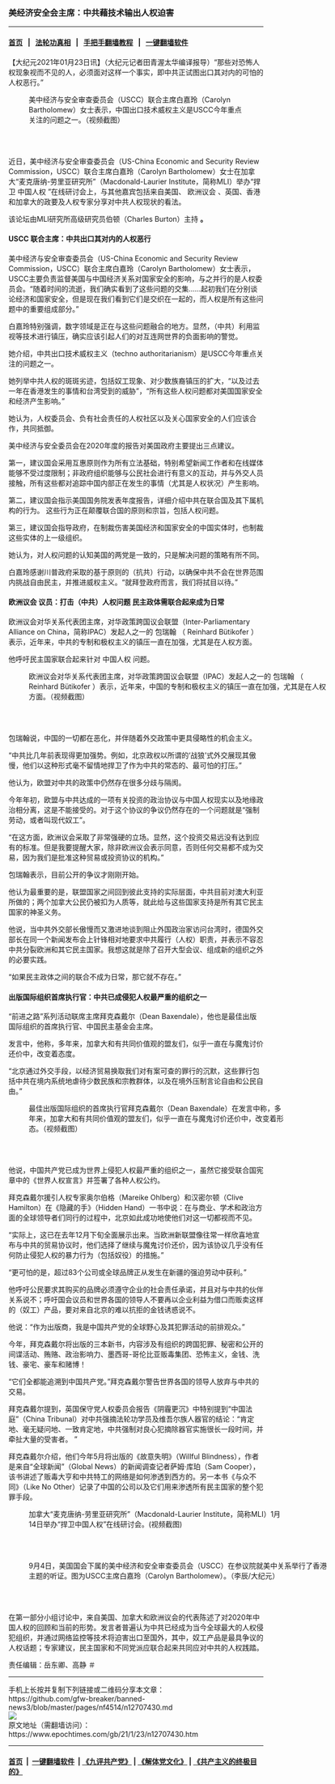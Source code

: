 ### 美经济安全会主席：中共藉技术输出人权迫害
------------------------

#### [首页](https://github.com/gfw-breaker/banned-news3/blob/master/README.md) &nbsp;&nbsp;|&nbsp;&nbsp; [法轮功真相](https://github.com/begood0513/basic/blob/master/README.md)  &nbsp;&nbsp;|&nbsp;&nbsp; [手把手翻墙教程](https://github.com/gfw-breaker/guides/wiki)  &nbsp;&nbsp;|&nbsp;&nbsp; [一键翻墙软件](https://github.com/gfw-breaker/nogfw/blob/master/README.md)  



<div><p>
 【大纪元2021年01月23日讯】（大纪元记者田青渥太华编译报导）“那些对恐怖人权现象视而不见的人，必须面对这样一个事实，即中共正试图出口其对内的可怕的人权恶行。”
</p>
<figure class="wp-caption aligncenter" id="attachment_12707481" style="width: 431px">
 <img alt="" class="size-full wp-image-12707481" src="https://i.epochtimes.com/assets/uploads/2021/01/CarolynBartholomew.png"/>
 <br/><figcaption class="wp-caption-text">
  美中经济与安全审查委员会（USCC）联合主席白嘉玲（Carolyn Bartholomew）女士表示，中国出口技术威权主义是USCC今年重点关注的问题之一。（视频截图）
 </figcaption><br/>
</figure><br/>
<p>
 近日，美中经济与安全审查委员会（US-China Economic and Security Review Commission，USCC）联合主席白嘉玲（Carolyn Bartholomew）女士在加拿大“麦克唐纳-劳里亚研究所”（Macdonald-Laurier Institute，简称MLI）举办“捍卫
 <ok href="https://www.epochtimes.com/gb/tag/%E4%B8%AD%E5%9B%BD%E4%BA%BA%E6%9D%83.html">
  中国人权
 </ok>
 ”在线研讨会上，与其他嘉宾包括来自美国、
 <ok href="https://www.epochtimes.com/gb/tag/%E6%AC%A7%E6%B4%B2%E8%AE%AE%E4%BC%9A.html">
  欧洲议会
 </ok>
 、英国、香港和加拿大的政要及人权专家分享对中共人权现状的看法。
</p>
<p>
 该论坛由MLI研究所高级研究员伯顿（Charles Burton）主持
 <strong>
  。
  <br/>
 </strong>
</p>
<h4>
 <strong>
  USCC
 </strong>
 <strong>
  联合主席：中共出口其对内的人权恶行
 </strong>
</h4>
<p>
 <strong>
 </strong>
 美中经济与安全审查委员会（US-China Economic and Security Review Commission，USCC）联合主席白嘉玲（Carolyn Bartholomew）女士表示，USCC主要负责监督美国与中国经济关系对国家安全的影响，与之并行的是人权委员会。“随着时间的流逝，我们确实看到了这些问题的交集……起初我们在分别谈论经济和国家安全，但是现在我们看到它们是交织在一起的，而人权是所有这些问题中的重要组成部分。”
</p>
<p>
 白嘉玲特别强调，数字领域是正在与这些问题融合的地方。显然，（中共）利用监视等技术进行镇压，确实应该引起人们的对互连网世界的负面影响的警觉。
</p>
<p>
 她介绍，中共出口技术威权主义（techno authoritarianism）是USCC今年重点关注的问题之一。
</p>
<p>
 她列举中共人权的斑斑劣迹，包括奴工现象、对少数族裔镇压的扩大，“以及过去一年在香港发生的事情和台湾受到的威胁”，“所有这些人权问题都对美国国家安全和经济产生影响。”
</p>
<p>
 她认为，人权委员会、负有社会责任的人权社区以及关心国家安全的人们应该合作，共同抵御。
</p>
<p>
 美中经济与安全委员会在2020年度的报告对美国政府主要提出三点建议。
</p>
<p>
 第一，建议国会采用互惠原则作为所有立法基础，特别希望新闻工作者和在线媒体能够不受过度限制；非政府组织能够与公民社会进行有意义的互动，并与外交人员接触，所有这些都对追踪中国内部正在发生的事情（尤其是人权状况）产生影响。
</p>
<p>
 第二，建议国会指示美国国务院发表年度报告，详细介绍中共在联合国及其下属机构的行为。 这些行为正在颠覆联合国的原则和宗旨，包括人权问题。
</p>
<p>
 第三，建议国会指导政府，在制裁伤害美国经济和国家安全的中国实体时，也制裁这些实体的上一级组织。
</p>
<p>
 她认为，对人权问题的认知美国的两党是一致的，只是解决问题的策略有所不同。
</p>
<p>
 白嘉玲感谢川普政府采取的基于原则的（抗共）行动，以确保中共不会在世界范围内挑战自由民主，并推进威权主义。“就拜登政府而言，我们将拭目以待。”
</p>
<h4>
 <strong>
  <ok href="https://www.epochtimes.com/gb/tag/%E6%AC%A7%E6%B4%B2%E8%AE%AE%E4%BC%9A.html">
   欧洲议会
  </ok>
  议员：打击（中共）人权问题
 </strong>
 <strong>
  民主政体需联合起来成为日常
 </strong>
</h4>
<p>
 欧洲议会对华关系代表团主席，对华政策跨国议会联盟（Inter-Parliamentary Alliance on China，简称IPAC）发起人之一的
 <ok href="https://www.epochtimes.com/gb/tag/%E5%8C%85%E7%91%9E%E7%BF%B0.html">
  包瑞翰
 </ok>
 （
 <ok href="https://www.epochtimes.com/gb/tag/reinhard-butikofer.html">
  Reinhard Bütikofer
 </ok>
 ）表示，近年来，中共的专制和极权主义的镇压一直在加强，尤其是在人权方面。
</p>
<p>
 他呼吁民主国家联合起来针对
 <ok href="https://www.epochtimes.com/gb/tag/%E4%B8%AD%E5%9B%BD%E4%BA%BA%E6%9D%83.html">
  中国人权
 </ok>
 问题。
</p>
<figure class="wp-caption aligncenter" id="attachment_12707483" style="width: 593px">
 <img alt="" class="wp-image-12707483" src="https://i.epochtimes.com/assets/uploads/2021/01/ReinhardButikofer.jpg"/>
 <br/><figcaption class="wp-caption-text">
  欧洲议会对华关系代表团主席，对华政策跨国议会联盟（IPAC）发起人之一的
  <ok href="https://www.epochtimes.com/gb/tag/%E5%8C%85%E7%91%9E%E7%BF%B0.html">
   包瑞翰
  </ok>
  （
  <ok href="https://www.epochtimes.com/gb/tag/reinhard-butikofer.html">
   Reinhard Bütikofer
  </ok>
  ）表示，近年来，中国的专制和极权主义的镇压一直在加强，尤其是在人权方面。（视频截图）
 </figcaption><br/>
</figure><br/>
<p>
 包瑞翰说，中国的一切都在恶化，并伴随着外交政策中更具侵略性的机会主义。
</p>
<p>
 “中共比几年前表现得更加强势。例如，北京政权以所谓的‘战狼’式外交展现其傲慢，他们以这种形式毫不留情地捍卫了作为中共的常态的、最可怕的打压。”
</p>
<p>
 他认为，欧盟对中共的政策中仍然存在很多分歧与隔阂。
</p>
<p>
 今年年初，欧盟与中共达成的一项有关投资的政治协议与中国人权现实以及地缘政治相分离，这是不能接受的。对于这个协议的争议仍然存在的一个问题就是“强制劳动，或者叫现代奴工”。
</p>
<p>
 “在这方面，欧洲议会采取了非常强硬的立场。显然，这个投资交易远没有达到应有的标准。但是我要提醒大家，除非欧洲议会表示同意，否则任何交易都不成为交易，因为我们是批准这种贸易或投资协议的机构。”
</p>
<p>
 包瑞翰表示，目前公开的争议才刚刚开始。
</p>
<p>
 他认为最重要的是，联盟国家之间回到彼此支持的实际层面，中共目前对澳大利亚所做的；两个加拿大公民仍被扣为人质等，就此给与这些国家支持是所有其它民主国家的神圣义务。
</p>
<p>
 他说，当中共外交部长傲慢而又激进地谈到阻止外国政治家访问台湾时，德国外交部长在同一个新闻发布会上针锋相对地要求中共履行（人权）职责，并表示不容忍中共分裂欧洲和其它民主国家。我想这就是除了召开大型会议、组成新的组织之外的必要实践。
</p>
<p>
 “如果民主政体之间的联合不成为日常，那它就不存在。”
 <strong>
  <br/>
 </strong>
</p>
<h4>
 <strong>
  出版国际组织首席执行官：中共已成侵犯人权最严重的组织之一
 </strong>
</h4>
<p>
 “前进之路”系列活动联席主席拜克森戴尔（Dean Baxendale），他也是最佳出版国际组织的首席执行官、中国民主基金会主席。
</p>
<p>
 发言中，他称，多年来，加拿大和有共同价值观的盟友们，似乎一直在与魔鬼讨价还价中，改变着态度。
</p>
<p>
 “北京通过外交手段，以经济贸易换取我们对有案可查的罪行的沉默，这些罪行包括中共在境内系统地虐待少数民族和宗教群体，以及在境外压制言论自由和公民自由。”
</p>
<figure class="wp-caption aligncenter" id="attachment_12707489" style="width: 513px">
 <img alt="" class="wp-image-12707489" src="https://i.epochtimes.com/assets/uploads/2021/01/DeanBaxendale.png"/>
 <br/><figcaption class="wp-caption-text">
  最佳出版国际组织的首席执行官拜克森戴尔（Dean Baxendale）在发言中称，多年来，加拿大和有共同价值观的盟友们，似乎一直在与魔鬼讨价还价中，改变着形态。（视频截图）
 </figcaption><br/>
</figure><br/>
<p>
 <strong>
 </strong>
 他说，中国共产党已成为世界上侵犯人权最严重的组织之一，虽然它接受联合国宪章中的《世界人权宣言》并签署了各种人权公约。
</p>
<p>
 拜克森戴尔援引人权专家奥尔伯格（Mareike Ohlberg）和汉密尔顿（Clive Hamilton）在《隐藏的手》（Hidden Hand）一书中说：在与商业、学术和政治方面的全球领导者们同行的过程中，北京如此成功地使他们对这一切都视而不见。
</p>
<p>
 “实际上，这已在去年12月下旬全面展示出来。当欧洲新联盟像往常一样欣喜地宣布与中共的贸易协议时，他们选择了继续与魔鬼讨价还价，因为该协议几乎没有任何防止侵犯人权的暴力行为（包括奴役）的措施。”
</p>
<p>
 “更可怕的是，超过83个公司或全球品牌正从发生在新疆的强迫劳动中获利。”
</p>
<p>
 他呼吁公民要求其购买的品牌必须遵守企业的社会责任承诺，并且对与中共的伙伴关系说不；呼吁国会议员和世界各国的领导人不要再以企业利益为借口而贩卖这样的（奴工）产品，要对来自北京的难以抗拒的金钱诱惑说不。
</p>
<p>
 他说：“作为出版商，我是中国共产党的全球野心及其犯罪活动的前排观众。”
</p>
<p>
 今年，拜克森戴尔将出版的三本新书，内容涉及有组织的跨国犯罪、秘密和公开的间谍活动、贿赂、政治影响力、墨西哥-哥伦比亚贩毒集团、恐怖主义，金钱、洗钱、豪宅、豪车和赌博！
</p>
<p>
 “它们全都能追溯到中国共产党。”拜克森戴尔警告世界各国的领导人放弃与中共的交易。
</p>
<p>
 拜克森戴尔提到，英国保守党人权委员会报告《阴霾更沉》中特别提到“中国法庭”（China Tribunal）对中共强摘法轮功学员及维吾尔族人器官的结论：“肯定地、毫无疑问地、一致肯定地，中共强制对良心犯摘除器官实施很长一段时间，并牵扯大量的受害者。 ”
</p>
<p>
 拜克森戴尔介绍，他们今年5月将出版的《故意失明》（Willful Blindness），作者是来自“全球新闻”（Global News）的新闻调查记者萨姆·库珀（Sam Cooper），该书讲述了贩毒大亨和中共特工的网络是如何渗透到西方的。另一本书《与众不同》（Like No Other）记录了中国的公司以及它们用来渗透所有民主国家的整个犯罪手段。
</p>
<figure class="wp-caption aligncenter" id="attachment_12707479" style="width: 512px">
 <img alt="" class="size-full wp-image-12707479" src="https://i.epochtimes.com/assets/uploads/2021/01/forum.jpg"/>
 <br/><figcaption class="wp-caption-text">
  加拿大“麦克唐纳-劳里亚研究所”（Macdonald-Laurier Institute，简称MLI）1月14日举办“捍卫中国人权”在线研讨会。(视频截图)
 </figcaption><br/>
</figure><br/>
<figure class="wp-caption aligncenter" id="attachment_11656220" style="width: 600px">
 <img alt="" class="size-full wp-image-11656220" src="https://i.epochtimes.com/assets/uploads/2019/11/P1020630-600x400.jpg"/>
 <br/><figcaption class="wp-caption-text">
  9月4日，美国国会下属的美中经济和安全审查委员会（USCC）在参议院就美中关系举行了香港主题的听证。图为USCC主席白嘉玲（Carolyn Bartholomew）。（李辰/大纪元）
 </figcaption><br/>
</figure><br/>
<p>
 在第一部分小组讨论中，来自美国、加拿大和欧洲议会的代表陈述了对2020年中国人权的回顾和当前的形势。发言者普遍认为中共已经成为当今全球最大的人权侵犯组织，并通过网络监控等技术将迫害出口至国外，其中，奴工产品是最具争议的人权话题；专家建议，民主国家和不同党派应联合起来共同应对中共的人权践踏。
</p>
<p>
 责任编辑：岳东卿、高静 ＃
</p>
<p>
</p>
</div>
<hr/>
手机上长按并复制下列链接或二维码分享本文章：<br/>
https://github.com/gfw-breaker/banned-news3/blob/master/pages/nf4514/n12707430.md <br/>
<a href='https://github.com/gfw-breaker/banned-news3/blob/master/pages/nf4514/n12707430.md'><img src='https://github.com/gfw-breaker/banned-news3/blob/master/pages/nf4514/n12707430.md.png'/></a> <br/>
原文地址（需翻墙访问）：https://www.epochtimes.com/gb/21/1/23/n12707430.htm


------------------------
#### [首页](https://github.com/gfw-breaker/banned-news3/blob/master/README.md) &nbsp;|&nbsp; [一键翻墙软件](https://github.com/gfw-breaker/nogfw/blob/master/README.md) &nbsp;| [《九评共产党》](https://github.com/gfw-breaker/9ping.md/blob/master/README.md#九评之一评共产党是什么) | [《解体党文化》](https://github.com/gfw-breaker/jtdwh.md/blob/master/README.md) | [《共产主义的终极目的》](https://github.com/gfw-breaker/gczydzjmd.md/blob/master/README.md)


<img src='http://gfw-breaker.win/banned-news3/pages/nf4514/n12707430.md' width='0px' height='0px'/>